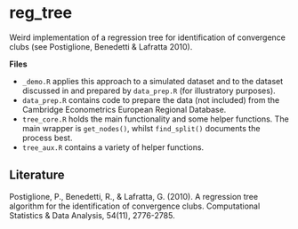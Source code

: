 # reg_tree

Weird implementation of a regression tree for identification of convergence clubs (see Postiglione, Benedetti & Lafratta 2010).

**Files**

- `_demo.R` applies this approach to a simulated dataset and to the dataset discussed in and prepared by `data_prep.R` (for illustratory purposes).
- `data_prep.R` contains code to prepare the data (not included) from the Cambridge Econometrics European Regional Database.
- `tree_core.R` holds the main functionality and some helper functions. The main wrapper is `get_nodes()`, whilst `find_split()` documents the process best.
- `tree_aux.R` contains a variety of helper functions.

## Literature

Postiglione, P., Benedetti, R., & Lafratta, G. (2010). A regression tree algorithm for the identification of convergence clubs. Computational Statistics & Data Analysis, 54(11), 2776-2785.
